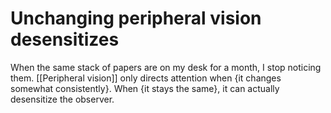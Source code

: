 # Unchanging peripheral vision desensitizes

When the same stack of papers are on my desk for a month, I stop noticing them. [[Peripheral vision]] only directs attention when {it changes somewhat consistently}. When {it stays the same}, it can actually desensitize the observer.